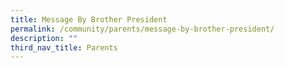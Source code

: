 ```yaml
---
title: Message By Brother President
permalink: /community/parents/message-by-brother-president/
description: ""
third_nav_title: Parents
---
```

